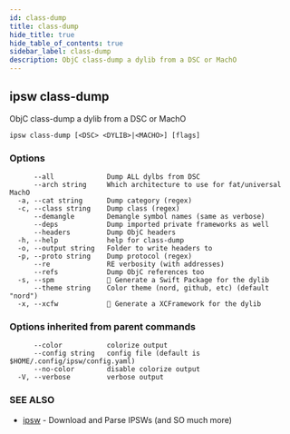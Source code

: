 ```yaml
---
id: class-dump
title: class-dump
hide_title: true
hide_table_of_contents: true
sidebar_label: class-dump
description: ObjC class-dump a dylib from a DSC or MachO
---
```

## ipsw class-dump

ObjC class-dump a dylib from a DSC or MachO

```
ipsw class-dump [<DSC> <DYLIB>|<MACHO>] [flags]
```

### Options

```
      --all             Dump ALL dylbs from DSC
      --arch string     Which architecture to use for fat/universal MachO
  -a, --cat string      Dump category (regex)
  -c, --class string    Dump class (regex)
      --demangle        Demangle symbol names (same as verbose)
      --deps            Dump imported private frameworks as well
      --headers         Dump ObjC headers
  -h, --help            help for class-dump
  -o, --output string   Folder to write headers to
  -p, --proto string    Dump protocol (regex)
      --re              RE verbosity (with addresses)
      --refs            Dump ObjC references too
  -s, --spm             🚧 Generate a Swift Package for the dylib
      --theme string    Color theme (nord, github, etc) (default "nord")
  -x, --xcfw            🚧 Generate a XCFramework for the dylib
```

### Options inherited from parent commands

```
      --color           colorize output
      --config string   config file (default is $HOME/.config/ipsw/config.yaml)
      --no-color        disable colorize output
  -V, --verbose         verbose output
```

### SEE ALSO

* [ipsw](/docs/cli/ipsw)	 - Download and Parse IPSWs (and SO much more)

